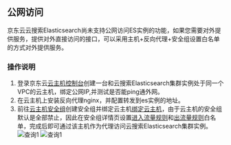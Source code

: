 ## 公网访问
京东云云搜索Elasticsearch尚未支持公网访问ES实例的功能，如果您需要对外提供服务，提供对外直接访问的接口，可以采用主机+反向代理+安全组设置白名单的方式对外提供服务。

### 操作说明
1. 登录京东云[云主机控制台](https://cns-console.jdcloud.com/host/compute/list)创建一台和云搜索Elasticsearch集群实例处于同一个VPC的云主机，绑定公网IP,并测试是否能ping通外网。</br>
2. 在云主机上安装反向代理nginx，并配置转发到es实例的地址。</br>
3. 前往[云主机安全组](https://cns-console.jdcloud.com/host/netSecurity/list)创建安全组并绑定云主机[绑定云主机](https://docs.jdcloud.com/cn/virtual-machines/associate-security-group)，由于云主机的安全组默认是全部禁止，因此在安全组详情页设置[进入流量规则](https://docs.jdcloud.com/cn/virtual-machines/configurate-inbound-rules)和[出流量规则](https://docs.jdcloud.com/cn/virtual-machines/configurate-outbound-rules)白名单，完成后即可通过该主机作为代理访问云搜索Elasticsearch集群实例。</br>
![查询1](https://github.com/jdcloudcom/cn/blob/Elasticsearch/image/Internet-Middleware/JCS%20for%20Elasticsearch/public1.png)
![查询1](https://github.com/jdcloudcom/cn/blob/Elasticsearch/image/Internet-Middleware/JCS%20for%20Elasticsearch/public2.png)
